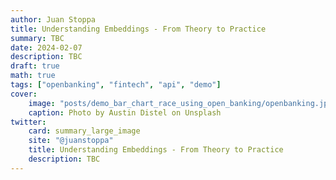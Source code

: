 ```yaml
---
author: Juan Stoppa
title: Understanding Embeddings - From Theory to Practice
summary: TBC
date: 2024-02-07
description: TBC
draft: true
math: true
tags: ["openbanking", "fintech", "api", "demo"]
cover:
    image: "posts/demo_bar_chart_race_using_open_banking/openbanking.jpg"
    caption: Photo by Austin Distel on Unsplash
twitter:
    card: summary_large_image
    site: "@juanstoppa"
    title: Understanding Embeddings - From Theory to Practice
    description: TBC
---
```




